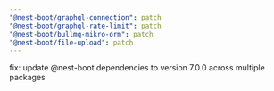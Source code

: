 ```yaml
---
"@nest-boot/graphql-connection": patch
"@nest-boot/graphql-rate-limit": patch
"@nest-boot/bullmq-mikro-orm": patch
"@nest-boot/file-upload": patch
---
```


fix: update @nest-boot dependencies to version 7.0.0 across multiple packages
